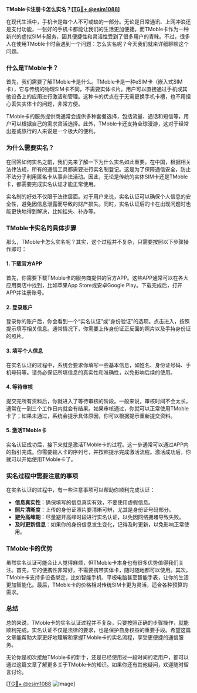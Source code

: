 **TMoble卡注册卡怎么实名？[[TG💪+ @esim1088](https://t.me/s/esim1088)]**

在现代生活中，手机卡是每个人不可或缺的一部分。无论是日常通讯、上网冲浪还是支付功能，一张好的手机卡都能让我们的生活更加便捷。而TMoble卡作为一种新兴的虚拟SIM卡服务，因其便捷性和灵活性受到了很多用户的青睐。不过，很多人在使用TMoble卡时会遇到一个问题：怎么实名呢？今天我们就来详细聊聊这个问题。

### 什么是TMoble卡？

首先，我们需要了解TMoble卡是什么。TMoble卡是一种eSIM卡（嵌入式SIM卡），它与传统的物理SIM卡不同，不需要实体卡片。用户可以直接通过手机或其他设备上的应用进行激活和管理。这种卡的优点在于无需更换手机卡槽，也不用担心丢失实体卡的问题，非常方便。

TMoble卡的服务提供商通常会提供多种套餐选择，包括流量、通话和短信等，用户可以根据自己的需求灵活选择。此外，TMoble卡还支持全球漫游，这对于经常出差或旅行的人来说是一个极大的便利。

### 为什么需要实名？

在回答如何实名之前，我们先来了解一下为什么实名如此重要。在中国，根据相关法律法规，所有的通信工具都需要进行实名制登记。这是为了保障通信安全，防止不法分子利用匿名卡从事非法活动。因此，无论是传统的实体SIM卡还是TMoble卡，都需要完成实名认证才能正常使用。

实名制的好处不仅限于法律层面。对于用户来说，实名认证可以确保个人信息的安全性，避免因信息泄露而导致的财产损失。同时，实名认证后的卡在出现问题时也能更快地得到解决，比如挂失、补办等。

### TMoble卡实名的具体步骤

那么，TMoble卡怎么实名呢？其实，这个过程并不复杂，只需要按照以下步骤操作即可：

#### 1. 下载官方APP

首先，你需要下载TMoble卡的服务商提供的官方APP。这些APP通常可以在各大应用商店中找到，比如苹果App Store或安卓Google Play。下载完成后，打开APP并注册账号。

#### 2. 登录账户

登录你的账户后，你会看到一个“实名认证”或“身份验证”的选项。点击进入，按照提示填写相关信息。通常情况下，你需要上传身份证正反面的照片以及手持身份证的照片。

#### 3. 填写个人信息

在实名认证的过程中，系统会要求你填写一些基本信息，如姓名、身份证号码、手机号码等。请务必保证所填信息的真实性和准确性，以免影响后续的使用。

#### 4. 等待审核

提交完所有资料后，你就进入了等待审核的阶段。一般来说，审核时间不会太长，通常在一到三个工作日内就会有结果。如果审核通过，你就可以正常使用TMoble卡了；如果未通过，系统会提示具体原因，你可以根据提示重新提交资料。

#### 5. 激活TMoble卡

实名认证成功后，接下来就是激活TMoble卡的过程。这一步通常可以通过APP内的指引完成。你需要输入卡的序列号，并按照提示完成激活流程。激活成功后，你就可以开始使用TMoble卡了。

### 实名过程中需要注意的事项

在实名认证的过程中，有一些注意事项可以帮助你顺利完成认证：

- **信息真实性**：确保填写的信息真实有效，不要使用虚假信息。
- **照片清晰度**：上传的身份证照片要清晰可辨，尤其是身份证号码部分。
- **避免高峰期**：尽量避开高峰时段进行实名认证，以免因网络拥堵导致失败。
- **及时更新信息**：如果你的身份信息发生变化，记得及时更新，以免影响正常使用。

### TMoble卡的优势

虽然实名认证可能会让人觉得麻烦，但TMoble卡本身也有很多优势值得我们关注。首先，它的便携性非常好，不需要携带实体卡，随时随地都可以使用。其次，TMoble卡支持多设备绑定，比如智能手机、平板电脑甚至智能手表，让你的生活更加智能化。最后，TMoble卡的价格相对传统SIM卡更为灵活，适合各种预算的需求。

### 总结

总的来说，TMoble卡的实名认证过程并不复杂，只要按照正确的步骤操作，就能顺利完成。实名认证不仅是法律的要求，也是保护自身权益的重要手段。希望这篇文章能帮助大家更好地理解和掌握TMoble卡的实名流程，享受更便捷的通信服务。

无论你是初次接触TMoble卡的新手，还是已经使用过一段时间的老用户，都可以通过这篇文章了解更多关于TMoble卡的知识。如果你还有其他疑问，欢迎随时留言讨论。

[[TG💪+ @esim1088](https://t.me/s/esim1088) ![Image](https://i.postimg.cc/4NQfJmqS/Snipaste-2025-05-13-00-14-12.png)]